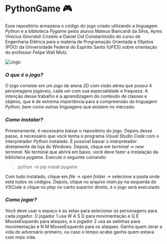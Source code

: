 ﻿# PythonGame 🎮

Esse repositório armazena o código do jogo criado utilizando a linguagem _Python_ e a biblioteca _Pygame_ pelos alunos Mateus Biancardi da Silva, Ayres Vinicius Girondoli Cristelo e Daniel Cid Constantinidis do curso de Engenharia Elétrica para a matéria de Programação Orientada a Objetos (POO) da Universidade Federal do Espirito Santo (UFES) sobre orientação do professor Felipe Wall Mutz.

![Jogo](https://pbs.twimg.com/media/FjtZrsuWYAMup-8?format=png&name=medium)

### _O que é o jogo?_

O jogo consiste em um jogo de arena _2D_ com visão aérea que possui 4 personagens jogáveis, cada um com sua especialidade e fraqueza. A intenção desse trabalho é a aprendizagem do conteúdo de classes e objetos, que é de extrema importância para a compreensão da linguagem _Python_, bem como outras linguagens que existem no mercado.

### _Como instalar?_

Primeiramente, é necessário baixar o repositório do jogo. Depois desse passo, é necessário que você tenha o programa _Visual Studio Code_ com o interpretador _Python_ instalado. É possível baixar o interpretador diretamente da loja do Windows. Depois, clique em _terminal_ -> _new terminal_. No terminal que abrirá em baixo, você deve fazer a instalação da biblioteca _pygame_. Execute o seguinte comando: 

>python -m pip install pygame

Com tudo instalado, clique em _file_ -> _open folder_ -> selecione a pasta onde está todos os códigos. Depois, clique no arquivo _main.py_ na esquerda do _VSCode_ e clique no _play_ no canto superior direito, e o jogo será executado.

### _Como jogar?_
Você deve usar o espaço e as setas para selecionar os personagens para cada jogador. O jogador 1 usa W A S D para movimentação e Q E MouseEsquerdo para ataques, e o jogador 2 usa as setinhas para movimentação e N M MouseEsquerdo para os ataques. Ganha quem zerar a vida do adversário primeiro, ou caso o tempo acabe ganha quem estava com mais vida.
